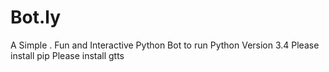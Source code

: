 # Bot.ly
A Simple . Fun and Interactive Python Bot
to run
Python Version 3.4
Please install pip
Please install gtts
